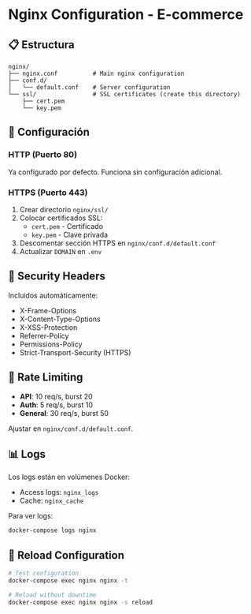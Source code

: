 # Nginx Configuration - E-commerce

## 📋 Estructura

```
nginx/
├── nginx.conf          # Main nginx configuration
├── conf.d/
│   └── default.conf    # Server configuration
└── ssl/                # SSL certificates (create this directory)
    ├── cert.pem
    └── key.pem
```

## 🔧 Configuración

### HTTP (Puerto 80)

Ya configurado por defecto. Funciona sin configuración adicional.

### HTTPS (Puerto 443)

1. Crear directorio `nginx/ssl/`
2. Colocar certificados SSL:
   - `cert.pem` - Certificado
   - `key.pem` - Clave privada
3. Descomentar sección HTTPS en `nginx/conf.d/default.conf`
4. Actualizar `DOMAIN` en `.env`

## 🔐 Security Headers

Incluidos automáticamente:
- X-Frame-Options
- X-Content-Type-Options
- X-XSS-Protection
- Referrer-Policy
- Permissions-Policy
- Strict-Transport-Security (HTTPS)

## 🚦 Rate Limiting

- **API**: 10 req/s, burst 20
- **Auth**: 5 req/s, burst 10
- **General**: 30 req/s, burst 50

Ajustar en `nginx/conf.d/default.conf`.

## 📊 Logs

Los logs están en volúmenes Docker:
- Access logs: `nginx_logs`
- Cache: `nginx_cache`

Para ver logs:
```bash
docker-compose logs nginx
```

## 🔄 Reload Configuration

```bash
# Test configuration
docker-compose exec nginx nginx -t

# Reload without downtime
docker-compose exec nginx nginx -s reload
```

